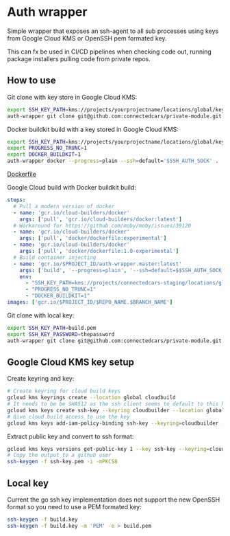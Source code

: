 # Auth wrapper

Simple wrapper that exposes an ssh-agent to all sub processes using keys from Google Cloud KMS or OpenSSH pem formated key.

This can fx be used in CI/CD pipelines when checking code out, running package installers pulling code from private repos.

## How to use

Git clone with key store in Google Cloud KMS:

``` bash
export SSH_KEY_PATH=kms://projects/yourprojectname/locations/global/keyRings/yourkeyring/cryptoKeys/ssh-key/cryptoKeyVersions/1
auth-wrapper git clone git@github.com:connectedcars/private-module.git
```

Docker buildkit build with a key stored in Google Cloud KMS:

``` bash
export SSH_KEY_PATH=kms://projects/yourprojectname/locations/global/keyRings/yourkeyring/cryptoKeys/ssh-key/cryptoKeyVersions/1
export PROGRESS_NO_TRUNC=1
export DOCKER_BUILDKIT=1
auth-wrapper docker --progress=plain --ssh=default='$SSH_AUTH_SOCK' .
```

[Dockerfile](./testdata/Dockerfile)

Google Cloud build with Docker buildkit build:

``` yaml
steps:
  # Pull a modern version of docker
  - name: 'gcr.io/cloud-builders/docker'
    args: ['pull', 'gcr.io/cloud-builders/docker:latest']
  # Workaround for https://github.com/moby/moby/issues/39120
  - name: 'gcr.io/cloud-builders/docker'
    args: ['pull', 'docker/dockerfile:experimental']
  - name: 'gcr.io/cloud-builders/docker'
    args: ['pull', 'docker/dockerfile:1.0-experimental']
  # Build container injecting 
  - name: 'gcr.io/$PROJECT_ID/auth-wrapper.master:latest'
    args: ['build', '--progress=plain', '--ssh=default=$$SSH_AUTH_SOCK', '-tag=gcr.io/$PROJECT_ID/$REPO_NAME.$BRANCH_NAME:$COMMIT_SHA', '.']
    env:
      - "SSH_KEY_PATH=kms://projects/connectedcars-staging/locations/global/keyRings/cloudbuilder/cryptoKeys/ssh-key/cryptoKeyVersions/3"
      - "PROGRESS_NO_TRUNC=1"
      - "DOCKER_BUILDKIT=1"
images: ['gcr.io/$PROJECT_ID/$REPO_NAME.$BRANCH_NAME']
```

Git clone with local key:

``` bash
export SSH_KEY_PATH=build.pem
export SSH_KEY_PASSWORD=thepassword
auth-wrapper git clone git@github.com:connectedcars/private-module.git
```

## Google Cloud KMS key setup

Create keyring and key:

``` bash
# Create keyring for cloud build keys
gcloud kms keyrings create --location global cloudbuild
# It needs to be be SHA512 as the ssh client seems to default to this hashing algorithm and KMS pairs key size and hashing algorithms for some reason.
gcloud kms keys create ssh-key --keyring cloudbuilder --location global --default-algorithm rsa-sign-pkcs1-4096-sha512 --purpose asymmetric-signing
# Give cloud build access to use the key
gcloud kms keys add-iam-policy-binding ssh-key --keyring=cloudbuilder --location=global --member serviceAccount:projectserviceaccount@cloudbuild.gserviceaccount.com --role roles/cloudkms.signerVerifier
```

Extract public key and convert to ssh format:

``` bash
gcloud kms keys versions get-public-key 1 --key ssh-key --keyring=cloudbuilder --location=global > ssh-key.pem
# Copy the output to a github user
ssh-keygen -f ssh-key.pem -i -mPKCS8
```

## Local key

Current the go ssh key implementation does not support the new OpenSSH format so you need to use a PEM formated key:

``` bash
ssh-keygen -f build.key
ssh-keygen -f build.key -m 'PEM' -e > build.pem
```
